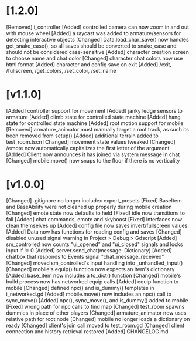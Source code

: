 # [1.2.0]

[Removed] i_controller
[Added] controlled camera can now zoom in and out with mouse wheel
[Added] a raycast was added to armature/sensors for detecting interactive objects
[Changed] Data.load_char_save() now handles get_snake_case(), so all saves should be converted to snake_case and should not be considered case-sensitive
[Added] character creation screen to choose name and chat color
[Changed] character chat colors now use html format
[Added] character and config save on exit
[Added] /exit, /fullscreen, /get_colors, /set_color, /set_name

# [v1.1.0]

[Added] controller support for movement
[Added] janky ledge sensors to armature
[Added] climb state for controlled state machine
[Added] hang state for controlled state machine
[Added] root motion support for mobile
[Removed] armature_animator must manually target a root track, as such its been removed from setup()
[Added] additional terrain added to test_room.tscn
[Changed] movement state values tweaked
[Changed] /emote now automatically capitalizes the first letter of the argument
[Added] Client now announces it has joined via system message in chat
[Changed] mobile.move() now snaps to the floor if there is no verticality

# [v1.0.0]

[Changed] .gitignore no longer includex export_presets
[Fixed] BaseItem and BaseAbility were not cleaned up properly during mobile creation
[Changed] emote state now defaults to held
[Fixed] idle now transitions to fall
[Added] chat commands, emote and skyboost
[Fixed] interfaces now clean themselves up
[Added] config file now saves invert/fullscreen values
[Added] Data now has functions for reading config and saves
[Changed] disabled unused signal warning in Project > Debug > Gdscript
[Added] sm_controlled now counts "ui_opened" and "ui_closed" signals and locks input if != 0
[Added] server.send_chat(message: Dictionary)
[Added] chatbox that responds to Events signal "chat_message_received"
[Changed] moved sm_controlled's input handling into _unhandled_input()
[Changed] mobile's equip() function now expects an item's dictionary
[Added] base_item now includes a to_dict() function
[Changed] mobile's build process now has networked equip calls
[Added] equip function to mobile
[Changed] defined npc() and is_dummy() templates in i_networked.gd
[Added] mobile.move() now includes an npc() call to sync_move()
[Added] npc(), sync_move(), and is_dummy() added to mobile
[Fixed] wrong path for npc calls to find map
[Changed] test_room spawns dummies in place of other players
[Changed] armature_animator now uses relative path for root node
[Changed] mobile no longer loads a dictionary on ready
[Changed] client's join call moved to test_room.gd
[Changed] client connection and history retrieval restored
[Added] CHANGELOG.md

